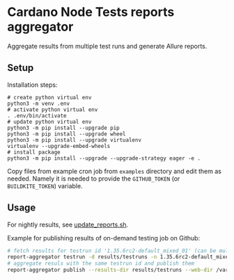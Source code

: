# Cardano Node Tests reports aggregator

Aggregate results from multiple test runs and generate Allure reports.


## Setup

Installation steps:

```text
# create python virtual env
python3 -m venv .env
# activate python virtual env
. .env/bin/activate
# update python virtual env
python3 -m pip install --upgrade pip
python3 -m pip install --upgrade wheel
python3 -m pip install --upgrade virtualenv
virtualenv --upgrade-embed-wheels
# install package
python3 -m pip install --upgrade --upgrade-strategy eager -e .
```

Copy files from example cron job from `examples` directory and edit them as needed. Namely it is needed to provide the `GITHUB_TOKEN` (or `BUILDKITE_TOKEN`) variable.


## Usage

For nightly results, see [update_reports.sh](examples/update_reports.sh).

Example for publishing results of on-demand testing job on Github:

```sh
# fetch results for testrun id '1.35.6rc2-default_mixed_01' (can be multiple jobs)
report-aggregator testrun -d results/testruns -n 1.35.6rc2-default_mixed_01
# aggregate resuls with the same testrun id and publish them
report-aggregator publish --results-dir results/testruns --web-dir /var/www/reports --aggregate
```
